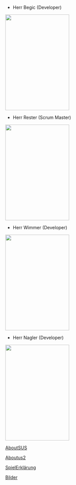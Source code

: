 + Herr Begic (Developer)

<img width="200px" height="300px" src="https://s4.anilist.co/file/anilistcdn/character/large/b30-HwvJtQyu8sBB.jpg">

+ Herr Rester (Scrum Master)

<img width="200px" height="300px" src="https://www.zeldadungeon.net/wp-content/uploads/2013/09/Link1-205x220.png">

+ Herr Wimmer (Developer)

<img width="200px" height="300px" src="https://image.gala.de/21848176/t/C3/v6/w1440/r0.6667/-/breaking-bad-film.jpg">

+ Herr Nagler (Developer)

<img width="200px" height="300px" src="https://cdn.myanimelist.net/s/common/uploaded_files/1472514013-ddea489c327f20122445ee7ff8183144.jpeg">




[AboutSUS](aboutSUS.md)

[Aboutus2](aboutUS.md)

[SpielErklärung](explanation.md)

[Bilder](GamePreview.md)
